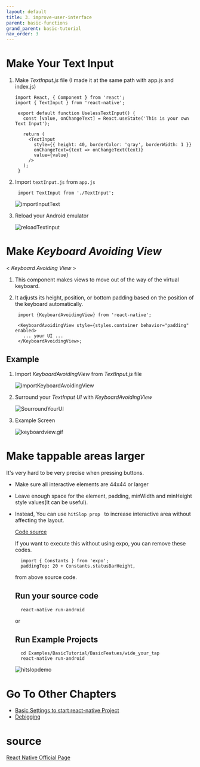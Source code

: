 ```yaml
---
layout: default
title: 3. improve-user-interface
parent: basic-functions
grand_parent: basic-tutorial
nav_order: 3
---
```



# Make Your Text Input 

  1. Make *TextInput.js* file (I made it at the same path with app.js and index.js)

     
         import React, { Component } from 'react';
         import { TextInput } from 'react-native';

          export default function UselessTextInput() {
            const [value, onChangeText] = React.useState('This is your own Text Input');

            return (
              <TextInput
                style={{ height: 40, borderColor: 'gray', borderWidth: 1 }}
                onChangeText={text => onChangeText(text)}
                value={value}
              />
            );
          }


  2. Import `textInput.js` from `app.js`

          import TextInput from './TextInput';

      ![importInputText](../images/importTextInput.png)

  3. Reload your Android emulator 

      ![reloadTextInput](../images/reloadTextInput.png)


# Make *Keyboard Avoiding View*

  < *Keyboard Avoiding View* >

  1. This component makes views to move out of the way of the virtual keyboard.

  2. It adjusts its height, position, or bottom padding based on the position of the keyboard automatically.


          import {KeyboardAvoidingView} from 'react-native';

          <KeyboardAvoidingView style={styles.container behavior="padding" enabled>
            ... your UI ...
          </KeyboardAvoidingView>;

  ## Example

  1. Import *KeyboardAvoidingView* from *TextInput.js* file
  
      ![importKeyboardAvoidingView](../images/importKeyboardAvoidingView.png)

  2. Surround your *TextInput UI* with *KeyboardAvoidingView*

      ![SourroundYourUI](../images/SurroundYourUI.png)

  3. Example Screen

      ![keyboardview.gif](../images/keyboardview.gif)



# Make tappable areas larger

It's very hard to be very precise when pressing buttons.

+ Make sure all interactive elements are 44x44 or larger

+ Leave enough space for the element, padding, minWidth and minHeight style values(It can be useful).

+ Instead, You can use `hitSlop prop ` to increase interactive area without affecting the layout.

  [Code source](https://snack.expo.io/rJPwCt4HZ)

  If you want to execute this without using expo, you can remove these codes.

        import { Constants } from 'expo';
        paddingTop: 20 + Constants.statusBarHeight,
  
  from above source code.

  ## Run your source code 

        react-native run-android

  or

  ## Run Example Projects
            
        cd Examples/BasicTutorial/BasicFeatues/wide_your_tap
        react-native run-android

  ![hitslopdemo](../images/hitslopdemo.gif)





 # Go To Other Chapters

- [Basic Settings to start react-native Project](../01-basic-setting/basic-setting.md)
- [Debigging](../02-debugging/debugging.md)
 
 # source

 [React Native Official Page](https://facebook.github.io/react-native/docs/improvingux)


    
